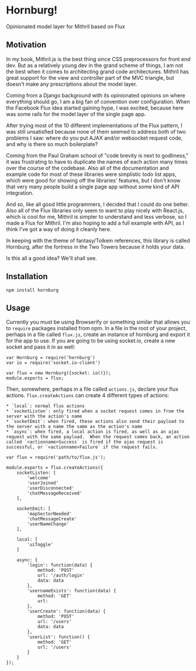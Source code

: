 # Hornburg!

Opinionated model layer for Mithril based on Flux

## Motivation

In my book, Mithril.js is the best thing since CSS preprocessors for front end dev.  But as a relatively young dev in the grand scheme of things, I am not the best when it comes to architecting grand code architectures.  Mithril has great support for the view and controller part of the MVC triangle, but doesn't make any prescriptions about the model layer.

Coming from a Django background with its opinionated opinions on where everything should go, I am a big fan of convention over configuration.  When the Facebook Flux idea started gaining hype, I was excited, because here was some rails for the model layer of the single page app.

After trying most of the 10 different implementations of the Flux pattern, I was still unsatisfied because none of them seemed to address both of two problems I saw: where do you put AJAX and/or websocket request code, and why is there so much boilerplate?

Coming from the Paul Graham school of "code brevity is next to godliness," it was frustrating to have to duplicate the names of each action many times over the course of the codebase.  Also all of the documentation and example code for most of these libraries were simplistic todo list apps, which were good for showing off the libraries' features, but I don't know that very many people build a single page app without some kind of API integration.

And so, like all good little programmers, I decided that I could do one better.  Also all of the Flux libraries only seem to want to play nicely with React.js, which is cool for me, Mithril is simpler to understand and less verbose, so I made a Flux for Mithril.  I'm also hoping to add a full example with API, as I think I've got a way of doing it cleanly here.

In keeping with the theme of fantasy/Tolkein references, this library is called Hornburg, after the fortress in the Two Towers because it holds your data.

Is this all a good idea?  We'll shall see.

## Installation

    npm install hornburg

## Usage

Currently you must be using Browserify or something similar that allows you to `require` packages installed from npm.  In a file in the root of your project, perhaps in a file called `flux.js`, create an instance of hornburg and export it for the app to use.  If you are going to be using socket.io, create a new socket and pass it in as well:

    var Hornburg = require('hornburg')
    var io = require('socket.io-client')

    var flux = new Hornburg({socket: io()});
    module.exports = flux;

Then, somewhere, perhaps in a file called `actions.js`, declare your flux actions.  `flux.createActions` can create 4 different types of actions:

    * `local`: normal flux actions
    * `socketListen`: only fired when a socket request comes in from the server with the action's name
    * `socketEmit`: when fired, these actions also send their payload to the server with a name the same as the action's name
    * `async`: when fired, a local action is fired, as well as an ajax request with the same payload.  When the request comes back, an action called `<actionname>Success` is fired if the ajax request is successful, or `<actionname>Failure` if the request fails.

    var flux = require('path/to/flux.js');

    module.exports = flux.createActions({
        socketListen: [
            'welcome'
            'userJoined'
            'userDisconnected'
            'chatMessageReceived'
        ],

        socketEmit: [
            'mapSectorNeeded'
            'chatMessageCreate'
            'userNameChange'
        ],

        local: [
            'uiToggle'
        ]

        async: {
            'login': function(data) {
                method: 'POST'
                url: '/auth/login'
                data: data
            },
            'usernameExists': function(data) {
                method: 'GET'
                url:
            },
            'userCreate': function(data) {
                method: 'POST'
                url: '/users'
                data: data
            },
            'userList': function() {
                method: 'GET'
                url: '/users'
            }
        }
    });
